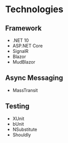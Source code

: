 # Technologies

## Framework
* .NET 10
* ASP.NET Core
* SignalR
* Blazor
* MudBlazor

## Async Messaging
* MassTransit

## Testing
* XUnit
* bUnit
* NSubstitute
* Shouldly